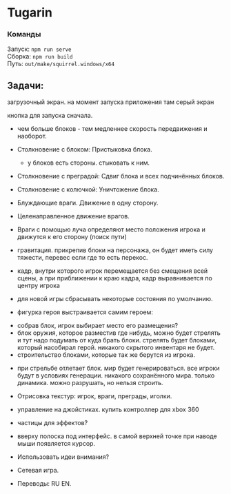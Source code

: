 # Tugarin

### Команды
Запуск: `npm run serve`  
Сборка: `npm run build`  
Путь: `out/make/squirrel.windows/x64`

## Задачи:

загрузочный экран. на момент запуска приложения там серый экран

кнопка для запуска сначала.

* чем больше блоков - тем медленнее скорость передвижения и наоборот.

* Столкновение с блоком: Пристыковка блока.
    * у блоков есть стороны. стыковать к ним.

* Столкновение с преградой: Сдвиг блока и всех подчинённых блоков.
* Столкновение с колючкой: Уничтожение блока.

* Блуждающие враги. Движение в одну сторону.
* Целенаправленное движение врагов.
* Враги с помощью луча определяют место положения игрока и движутся к его сторону (поиск пути)

* гравитация. прикрепив блоки на персонажа, он будет иметь силу тяжести, перевес если где то есть перекос.
* кадр, внутри которого игрок перемещается без смещения всей сцены, а при приближении к краю кадра, кадр выравнивается
по центру игрока

* для новой игры сбрасывать некоторые состояния по умолчанию.

* фигурка героя выстраивается самим героем:
- собрав блок, игрок выбирает место его размещения?
- блок оружия, которое разместив где нибудь, можно будет стрелять и тут надо подумать от куда брать блоки.
стрелять будет блоками, который насобирал герой. никакого скрытого инвентаря не будет.
- строительство блоками, которые так же берутся из игрока.
* при стрельбе отлетает блок.
мир будет генерироваться. все игроки будут в условиях генерации. никакого сохранённого мира. только динамика.
можно разрушать, но нельзя строить.
* Отрисовка текстур: игрок, враги, преграды, иголки.

* управление на джойстиках. купить контроллер для xbox 360

* частицы для эффектов?

* вверху полоска под интерфейс. в самой верхней точке при наводе мыши появляется курсор.

* Использовать идеи внимания?
* Сетевая игра.

* Переводы: RU EN.
